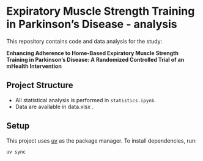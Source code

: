 # Expiratory Muscle Strength Training in Parkinson’s Disease - analysis

This repository contains code and data analysis for the study:

**Enhancing Adherence to Home-Based Expiratory Muscle Strength Training in Parkinson’s Disease: A Randomized Controlled Trial of an mHealth Intervention**

## Project Structure

- All statistical analysis is performed in `statistics.ipynb`.
- Data are available in data.xlsx .



## Setup

This project uses [uv](https://github.com/astral-sh/uv) as the package manager. To install dependencies, run:

```bash
uv sync
```
